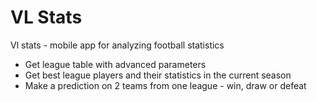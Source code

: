# VL Stats

Vl stats - mobile app for analyzing football statistics 

- Get league table with advanced parameters
- Get best league players and their statistics in the current season
- Make a prediction on 2 teams from one league - win, draw or defeat